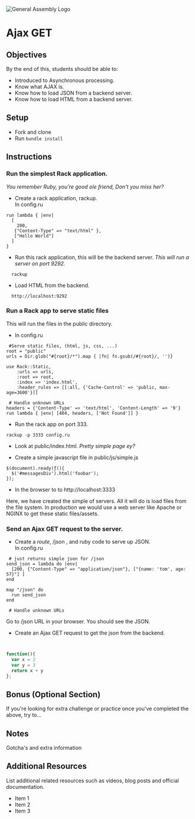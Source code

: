 ![General Assembly Logo](http://i.imgur.com/ke8USTq.png)

# Ajax GET

## Objectives

By the end of this, students should be able to:

- Introduced to Asynchronous processing.
- Know what AJAX is.
- Know how to load JSON from a backend server.
- Know how to load HTML from a backend server.

## Setup

- Fork and clone
- Run `bundle install`

## Instructions

### Run the simplest Rack application.
*You remember Ruby, you're good ole friend, Don't you miss her?*

* Create a rack application, rackup.  
	In config.ru  
	
```
run lambda { |env|
  [
    200,
   {"Content-Type" => "text/html" },
   ["Hello World"]
  ]
}
```

* Run this rack application, this will be the backend server. *This will run a server on port 9292.*  
```
  rackup
```
* Load HTML from the backend.  
```
  http://localhost:9292
```

### Run a Rack app to serve static files
This will run the files in the public directory.  


* In config.ru  

```
 #Serve static files, (html, js, css, ...)                                       
root = "public"
urls = Dir.glob("#{root}/*").map { |fn| fn.gsub(/#{root}/, '')}

use Rack::Static,
    :urls => urls,
    :root => root,
    :index => 'index.html',
    :header_rules => [[:all, {'Cache-Control' => 'public, max-age=3600'}]]
    
 # Handle unknown URLs                                                           
headers = {'Content-Type' => 'text/html', 'Content-Length' => '9'}
run lambda { |env| [404, headers, ['Not Found']] }    

```

* Run the rack app on port 333.

```
rackup -p 3333 config.ru
```

* Look at public/index.html. *Pretty simple page ey?*    

* Create a simple javascript file in public/js/simple.js

```
$(document).ready(ƒ(){
  $('#messagesDiv').html('foobar');
});
```

* In the browser to to http://localhost:3333  


Here, we have created the simple of servers. All it will
do is load files from the file system. In production we would use a web server like Apache or NGINX to get these static files/assets.

### Send an Ajax GET request to the server.

* Create a *route*, /json , and ruby code to serve up JSON.  
In config.ru  

```
 # just returns simple json for /json
send_json = lambda do |env|
  [200, {"Content-Type" => "application/json"}, ["{name: 'tom', age: 57}"] ]
end

map "/json" do
  run send_json
end

 # Handle unknown URLs  
```

Go to /json URL in your browser. You should see the JSON.

* Create an Ajax GET request to get the json from the backend.

```
 
```




```javascript
function(){
  var x = 2
  var y = 3
  return x + y
};

```

## Bonus (Optional Section)

If you're looking for extra challenge or practice once you've completed the above, try to...

## Notes

Gotcha's and extra information

## Additional Resources

List additional related resources such as videos, blog posts and official documentation.

- Item 1
- Item 2
- Item 3
